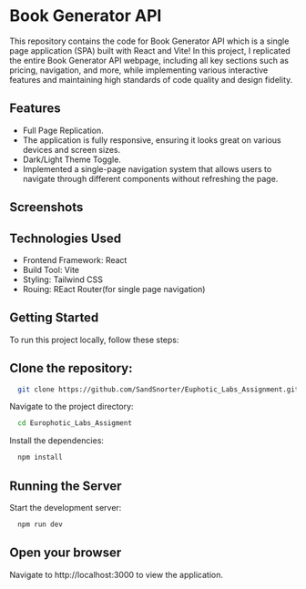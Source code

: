 # Book Generator API
This repository contains the code for Book Generator API which is a single page application (SPA) built with React and Vite! In this project, I replicated the entire Book Generator API webpage, including all key sections such as pricing, navigation, and more, while implementing various interactive features and maintaining high standards of code quality and design fidelity.

## Features
- Full Page Replication.
- The application is fully responsive, ensuring it looks great on various devices and screen sizes.
- Dark/Light Theme Toggle.
- Implemented a single-page navigation system that allows users to navigate through different components without refreshing the page.

## Screenshots

## Technologies Used
- Frontend Framework: React
- Build Tool: Vite
- Styling: Tailwind CSS
- Rouing: REact Router(for single page navigation)

## Getting Started

To run this project locally, follow these steps:

## Clone the repository:

```bash
  git clone https://github.com/SandSnorter/Euphotic_Labs_Assignment.git
```

Navigate to the project directory:

```bash
  cd Europhotic_Labs_Assigment
```

Install the dependencies:

```bash
  npm install
```

## Running the Server

Start the development server:

```bash
  npm run dev
```

## Open your browser

Navigate to http://localhost:3000 to view the application.
